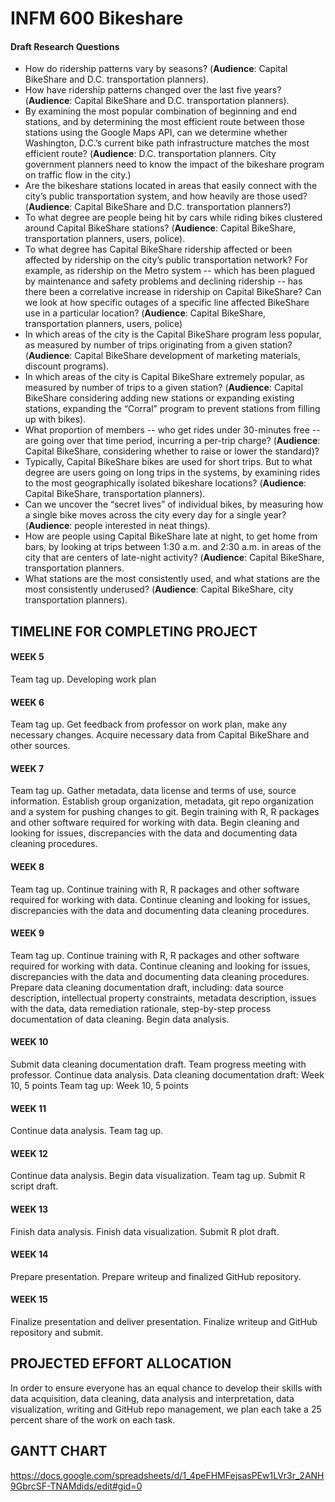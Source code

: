 # **INFM 600 Bikeshare**

#### Draft Research Questions

*   How do ridership patterns vary by seasons?  (**Audience**: Capital BikeShare and D.C. transportation planners).
*   How have ridership patterns changed over the last five years? (**Audience**: Capital BikeShare and D.C. transportation planners). 
*   By examining the most popular combination of beginning and end stations, and by determining the most efficient route between those stations using the Google Maps API, can we determine whether Washington, D.C.’s current bike path infrastructure matches the most efficient route? (**Audience**: D.C. transportation planners.  City government planners need to know the impact of the bikeshare program on traffic flow in the city.)
*   Are the bikeshare stations located in areas that easily connect with the city’s public transportation system, and how heavily are those used? (**Audience**: Capital BikeShare and D.C. transportation planners?)
*   To what degree are people being hit by cars while riding bikes clustered around Capital BikeShare stations? (**Audience**: Capital BikeShare, transportation planners, users, police).
*   To what degree has Capital BikeShare ridership affected or been affected by ridership on the city’s public transportation network?  For example, as ridership on the Metro system -- which has been plagued by maintenance and safety problems and declining ridership -- has there been a correlative increase in ridership on Capital BikeShare?  Can we look at how specific outages of a specific line affected BikeShare use in a particular location? (**Audience**: Capital BikeShare, transportation planners, users, police)
*   In which areas of the city is the Capital BikeShare program less popular, as measured by number of trips originating from a given station? (**Audience**: Capital BikeShare development of marketing materials, discount programs). 
*   In which areas of the city is Capital BikeShare extremely popular, as measured by number of trips to a given station? (**Audience**: Capital BikeShare considering adding new stations or expanding existing stations, expanding the “Corral” program to prevent stations from filling up with bikes). 
*   What proportion of members -- who get rides under 30-minutes free -- are going over that time period, incurring a per-trip charge? (**Audience**: Capital BikeShare, considering whether to raise or lower the standard)?
*   Typically, Capital BikeShare bikes are used for short trips.  But to what degree are users going on long trips in the systems, by examining rides to the most geographically isolated bikeshare locations? (**Audience**: Capital BikeShare, transportation planners).
*   Can we uncover the “secret lives” of individual bikes, by measuring how a single bike moves across the city every day for a single year? (**Audience**: people interested in neat things).
*   How are people using Capital BikeShare late at night, to get home from bars, by looking at trips between 1:30 a.m. and 2:30 a.m. in areas of the city that are centers of late-night activity? (**Audience**: Capital BikeShare, transportation planners.
*  What stations are the most consistently used, and what stations are the most consistently underused? (**Audience**: Capital BikeShare, city transportation planners).
## TIMELINE FOR COMPLETING PROJECT

#### WEEK 5
Team tag up. 
Developing work plan

#### WEEK 6
Team tag up. 
Get feedback from professor on work plan, make any necessary changes.
Acquire necessary data from Capital BikeShare and other sources.

#### WEEK 7
Team tag up. 
Gather metadata, data license and terms of use, source information.
Establish group organization, metadata, git repo organization and a system for pushing changes to git.
Begin training with R, R packages and other software required for working with data.
Begin cleaning and looking for issues, discrepancies with the data and documenting data cleaning procedures. 

#### WEEK 8
Team tag up. 
Continue training with R, R packages and other software required for working with data.
Continue cleaning and looking for issues, discrepancies with the data and documenting data cleaning procedures.  

#### WEEK 9
Team tag up. 
Continue training with R, R packages and other software required for working with data.
Continue cleaning and looking for issues, discrepancies with the data and documenting data cleaning procedures. 
Prepare data cleaning documentation draft, including: data source description, intellectual property constraints, metadata description, issues with the data, data remediation rationale, step-by-step process documentation of data cleaning.
Begin data analysis. 

#### WEEK 10
Submit data cleaning documentation draft. 
Team progress meeting with professor. 
Continue data analysis. 
Data cleaning documentation draft: Week 10, 5 points
Team tag up: Week 10, 5 points

#### WEEK 11
Continue data analysis. 
Team tag up. 

#### WEEK 12
Continue data analysis. 
Begin data visualization. 
Team tag up. 
Submit R script draft.

#### WEEK 13
Finish data analysis. 
Finish data visualization. 
Submit R plot draft. 

#### WEEK 14
Prepare presentation. 
Prepare writeup and finalized GitHub repository.

#### WEEK 15 
Finalize presentation and deliver presentation.
Finalize writeup and GitHub repository and submit. 


## PROJECTED EFFORT ALLOCATION

In order to ensure everyone has an equal chance to develop their skills with data acquisition, data cleaning, data analysis and interpretation, data visualization, writing and GitHub repo management, we plan each take a 25 percent share of the work on each task.  

## **GANTT CHART**
https://docs.google.com/spreadsheets/d/1_4peFHMFejsasPEw1LVr3r_2ANH9GbrcSF-TNAMdids/edit#gid=0
